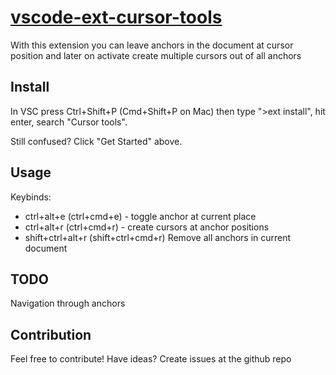# [vscode-ext-cursor-tools](https://github.com/naumovs/vscode-ext-cursor-tools)
With this extension you can leave anchors in the document at cursor position and later on activate create multiple cursors out of all anchors

## Install
In VSC press Ctrl+Shift+P (Cmd+Shift+P on Mac) then type ">ext install", hit enter, search "Cursor tools".

Still confused? Click "Get Started" above.

## Usage

Keybinds:
  - ctrl+alt+e (ctrl+cmd+e) - toggle anchor at current place
  - ctrl+alt+r (ctrl+cmd+r) - create cursors at anchor positions
  - shift+ctrl+alt+r (shift+ctrl+cmd+r) Remove all anchors in current document

## TODO
Navigation through anchors

## Contribution

Feel free to contribute!
Have ideas? Create issues at the github repo